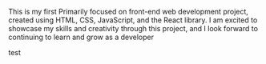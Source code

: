 This is my first Primarily focused on front-end web development project, created using HTML, CSS, JavaScript, and the React library.
I am excited to showcase my skills and creativity through this project,
and I look forward to continuing to learn and grow as a developer




test
